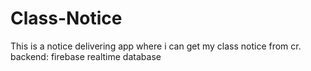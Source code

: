 # Class-Notice
This is a notice delivering app where i can get my class notice from cr.
backend: firebase realtime database
